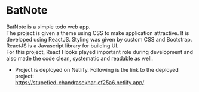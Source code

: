 # BatNote

 BatNote is a simple todo web app.<br/>
 The project is given a theme using CSS to make application attractive.
 It is developed using ReactJS. Styling was given by custom CSS and Bootstrap.
 ReactJS is a Javascript library for building UI. <br/>
 For this project, React Hooks played important role during development and also made the code clean, systematic and readable as well.

* Project is deployed on Netlify. Following is the link to the deployed project:<br/>
https://stupefied-chandrasekhar-cf25a6.netlify.app/

